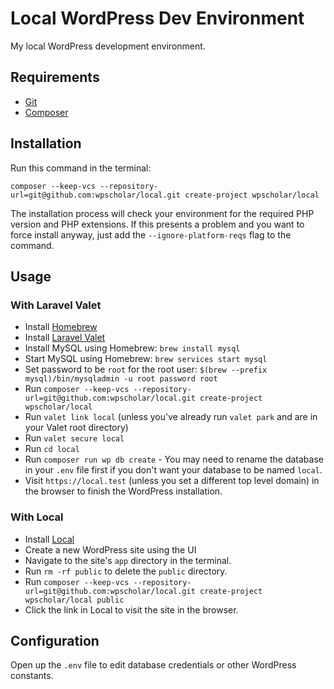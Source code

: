 # Local WordPress Dev Environment

My local WordPress development environment.

## Requirements

- [Git](https://git-scm.com/book/en/v2/Getting-Started-Installing-Git)
- [Composer](https://getcomposer.org/doc/00-intro.md)

## Installation

Run this command in the terminal:
```
composer --keep-vcs --repository-url=git@github.com:wpscholar/local.git create-project wpscholar/local
``` 

The installation process will check your environment for the required PHP version and PHP extensions. If this presents a problem and you want to force install anyway, just add the `--ignore-platform-reqs` flag to the command.

## Usage

### With Laravel Valet

- Install [Homebrew](https://brew.sh/)
- Install [Laravel Valet](https://laravel.com/docs/7.x/valet#installation)
- Install MySQL using Homebrew: `brew install mysql`
- Start MySQL using Homebrew: `brew services start mysql`
- Set password to be `root` for the root user: `$(brew --prefix mysql)/bin/mysqladmin -u root password root`
- Run `composer --keep-vcs --repository-url=git@github.com:wpscholar/local.git create-project wpscholar/local`
- Run `valet link local` (unless you've already run `valet park` and are in your Valet root directory)
- Run `valet secure local`
- Run `cd local`
- Run `composer run wp db create` - You may need to rename the database in your `.env` file first if you don't want your database to be named `local`.
- Visit `https://local.test` (unless you set a different top level domain) in the browser to finish the WordPress installation.

### With Local

- Install [Local](https://localwp.com/)
- Create a new WordPress site using the UI
- Navigate to the site's `app` directory in the terminal. 
- Run `rm -rf public` to delete the `public` directory.
- Run `composer --keep-vcs --repository-url=git@github.com:wpscholar/local.git create-project wpscholar/local public`
- Click the link in Local to visit the site in the browser.

## Configuration

Open up the `.env` file to edit database credentials or other WordPress constants.
